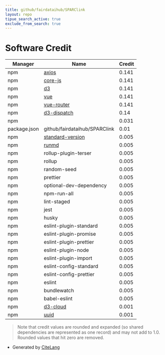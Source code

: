 ```yaml
---
title: github/fairdataihub/SPARClink
layout: repo
tipue_search_active: true
exclude_from_search: true
---
```

# Software Credit

|Manager|Name|Credit|
|-------|----|------|
|npm|[axios](https://axios-http.com)|0.141|
|npm|[core-js](https://github.com/zloirock/core-js#readme)|0.141|
|npm|[d3](https://d3js.org)|0.141|
|npm|[vue](https://github.com/vuejs/core/tree/main/packages/vue#readme)|0.141|
|npm|[vue-router](https://github.com/vuejs/router#readme)|0.141|
|npm|[d3-dispatch](https://d3js.org/d3-dispatch/)|0.14|
|npm||0.031|
|package.json|github/fairdataihub/SPARClink|0.01|
|npm|[standard-version](https://github.com/conventional-changelog/standard-version#readme)|0.005|
|npm|[runmd](https://github.com/broofa/runmd)|0.005|
|npm|rollup-plugin-terser|0.005|
|npm|rollup|0.005|
|npm|random-seed|0.005|
|npm|prettier|0.005|
|npm|optional-dev-dependency|0.005|
|npm|npm-run-all|0.005|
|npm|lint-staged|0.005|
|npm|jest|0.005|
|npm|husky|0.005|
|npm|eslint-plugin-standard|0.005|
|npm|eslint-plugin-promise|0.005|
|npm|eslint-plugin-prettier|0.005|
|npm|eslint-plugin-node|0.005|
|npm|eslint-plugin-import|0.005|
|npm|eslint-config-standard|0.005|
|npm|eslint-config-prettier|0.005|
|npm|eslint|0.005|
|npm|bundlewatch|0.005|
|npm|babel-eslint|0.005|
|npm|[d3-cloud](https://www.jasondavies.com/wordcloud/)|0.001|
|npm|[uuid](https://github.com/uuidjs/uuid#readme)|0.001|


> Note that credit values are rounded and expanded (so shared dependencies are represented as one record) and may not add to 1.0. Rounded values that hit zero are removed.


- Generated by [CiteLang](https://github.com/vsoch/citelang)
